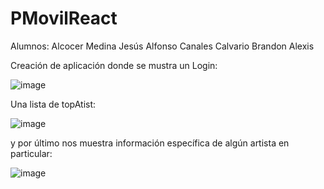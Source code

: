 # PMovilReact

Alumnos: 
Alcocer Medina Jesús Alfonso
Canales Calvario Brandon Alexis

Creación de aplicación donde se mustra un Login:

![image](https://github.com/Brandonalexiscc/PMovilReact/assets/90300293/29415a63-52fd-4b98-b052-914dc9d75d23)


Una lista de topAtist: 

![image](https://github.com/Brandonalexiscc/PMovilReact/assets/90300293/d81a6469-1588-4597-abd4-06becca68bfe)


y por último nos muestra información específica de algún artista en particular: 

![image](https://github.com/Brandonalexiscc/PMovilReact/assets/90300293/1a4d2ce4-3f1f-46e7-b67d-494245acaa2b)

